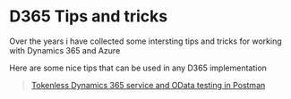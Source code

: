 # D365 Tips and tricks

Over the years i have collected some intersting tips and tricks for working with Dynamics 365 and Azure

Here are some nice tips that can be used in any D365 implementation

> [Tokenless Dynamics 365 service and OData testing in Postman](https://docs.microsoft.com/en-us/dynamics365/fin-ops-core/dev-itpro/data-entities/services-home-page#register-a-web-application-with-aad)
